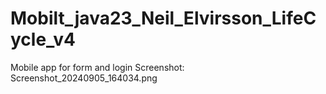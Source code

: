 # Mobilt_java23_Neil_Elvirsson_LifeCycle_v4

Mobile app for form and login
Screenshot:
Screenshot_20240905_164034.png
